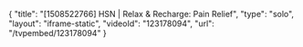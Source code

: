 {
    "title": "[1508522766] HSN | Relax & Recharge: Pain Relief",
    "type": "solo",
    "layout": "iframe-static",
    "videoId": "123178094",
    "url": "\/tvpembed\/123178094"
}